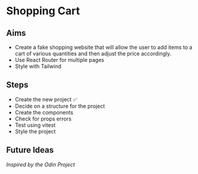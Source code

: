 # Shopping Cart

## Aims

- Create a fake shopping website that will allow the user to add items to a cart of various quantities and then adjust the price accordingly.
- Use React Router for multiple pages
- Style with Tailwind

## Steps

- Create the new project ✅
- Decide on a structure for the project
- Create the components
- Check for props errors
- Test using vitest
- Style the project

## Future Ideas

_Inspired by the Odin Project_
